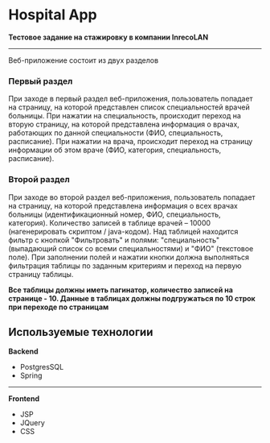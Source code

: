 # Hospital App

**Тестовое задание на стажировку в компании InrecoLAN**

---

Веб-приложение состоит из двух разделов

### Первый раздел

При заходе в первый раздел веб-приложения, пользователь попадает на страницу, на которой представлен список специальностей врачей больницы. При нажатии на специальность, происходит переход на вторую страницу, на которой представлена информация о врачах, работающих по данной специальности (ФИО, специальность, расписание). При нажатии на врача, происходит переход на страницу информации об этом враче (ФИО, категория, специальность, расписание).

### Второй раздел

При заходе во второй раздел веб-приложения, пользователь попадает на страницу, на которой представлена информация о всех врачах больницы (идентификационный номер, ФИО, специальность, категория). Количество записей в таблице врачей – 10000 (нагенерировать скриптом / java-кодом). Над таблицей находится фильтр с кнопкой "Фильтровать" и полями: "специальность" (выпадающий список со всеми специальностями) и "ФИО" (текстовое поле). При заполнении полей и нажатии кнопки должна выполняться фильтрация таблицы по заданным критериям и переход на первую страницу таблицы.

**Все таблицы должны иметь пагинатор, количество записей на странице - 10. Данные в таблицах должны подгружаться по 10 строк при переходе по страницам**

## Используемые технологии

**Backend**

- PostgresSQL
- Spring

---

**Frontend**

- JSP
- JQuery
- CSS
